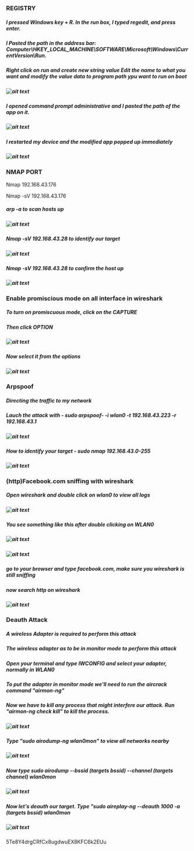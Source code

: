 ### REGISTRY
##### I pressed Windows key + R. In the run box, I typed regedit, and press enter.
##### I Pasted the path in the address bar: Computer\HKEY_LOCAL_MACHINE\SOFTWARE\Microsoft\Windows\CurrentVersion\Run.
##### Right click on run and create new string value Edit the name to what you want and modify the value data to program path ypu want to run on boot
##### ![ait text](https://github.com/mitchell-d-coder/ProblemSets/blob/main/Mitchell/Picture/Screenshot%20(4).png)
##### I opened command prompt administrative and I pasted the path of the app on it.
##### ![ait text](https://github.com/mitchell-d-coder/ProblemSets/blob/main/Mitchell/Picture/Screenshot%20(9).png)
##### I restarted my device and the modified app popped up immediately
##### ![ait text](https://github.com/mitchell-d-coder/ProblemSets/blob/main/Mitchell/Picture/Screenshot%20(10).png)



### NMAP PORT
Nmap 192.168.43.176

Nmap -sV 192.168.43.176

##### arp -a to scan hosts up 
##### ![ait text](https://github.com/mitchell-d-coder/ProblemSets/blob/main/Mitchell/Picture/p1.png)
##### Nmap -sV 192.168.43.28 to identify our target 
##### ![ait text](https://github.com/mitchell-d-coder/ProblemSets/blob/main/Mitchell/Picture/p2.png)
##### Nmap -sV 192.168.43.28 to confirm the host up
##### ![ait text](https://github.com/mitchell-d-coder/ProblemSets/blob/main/Mitchell/Picture/p4.png)



### Enable promiscious mode on all interface in wireshark
##### To turn on promiscuous mode, click on the CAPTURE
##### Then click OPTION
##### ![ait text](https://github.com/mitchell-d-coder/ProblemSets/blob/main/Mitchell/Picture/Screenshot%20from%202022-05-09%2020-09-00.png)
##### Now select it from the options
##### ![ait text](https://github.com/mitchell-d-coder/ProblemSets/blob/main/Mitchell/Picture/Screenshot%20from%202022-05-09%2020-10-35.png)


### Arpspoof
##### Directing the traffic to my network

##### Lauch the attack with - sudo arpspoof- -i wlan0 -t 192.168.43.223 -r 192.168.43.1 
##### ![ait text](https://github.com/mitchell-d-coder/ProblemSets/blob/main/Mitchell/Picture/arpspoof.png)
##### How to identify your target - sudo nmap 192.168.43.0-255
##### ![ait text](https://github.com/mitchell-d-coder/ProblemSets/blob/main/Mitchell/Picture/arpspoof1.png)


### (http)Facebook.com sniffing with wireshark
##### Open wireshark and double click on wlan0 to view all logs
##### ![ait text](https://github.com/mitchell-d-coder/ProblemSets/blob/main/Mitchell/Picture/wireshark.png)
##### You see something like this after double clicking on WLAN0
##### ![ait text](https://github.com/mitchell-d-coder/ProblemSets/blob/main/Mitchell/Picture/wiresharksniffing.png)
##### ![ait text](https://github.com/mitchell-d-coder/ProblemSets/blob/main/Mitchell/Picture/wiresharksniffing1.png)
##### go to your browser and type facebook.com, make sure you wireshark is still sniffing
##### now search http on wireshark
##### ![ait text](https://github.com/mitchell-d-coder/ProblemSets/blob/main/Mitchell/Picture/wiresharkhttpresponse.png)


### Deauth Attack
##### A wireless Adapter is required to perform this attack
##### The wireless adapter as to be in monitor mode to perform this attack
##### Open your terminal and type IWCONFIG and select your adapter, normally in WLAN0
##### To put the adapter in monitor mode we'll need to run the aircrack command "airmon-ng"
##### Now we have to kill any process that might interfere our attack. Run "airmon-ng check kill" to kill the process.
##### ![ait text](https://github.com/mitchell-d-coder/ProblemSets/blob/main/Mitchell/Picture/b1.png)
##### Type "sudo airodump-ng wlan0mon" to view all networks nearby
##### ![ait text](https://github.com/mitchell-d-coder/ProblemSets/blob/main/Mitchell/Picture/b2.png)
##### Now type sudo airodump --bssid (targets bssid) --channel (targets channel) wlan0mon
##### ![ait text](https://github.com/mitchell-d-coder/ProblemSets/blob/main/Mitchell/Picture/b3.png)
##### Now let's deauth our target. Type "sudo aireplay-ng --deauth 1000 -a (targets bssid) wlan0mon
##### ![ait text](https://github.com/mitchell-d-coder/ProblemSets/blob/main/Mitchell/Picture/b5.png)



5Te8Y4drgCRfCx8ugdwuEX8KFC6k2EUu
